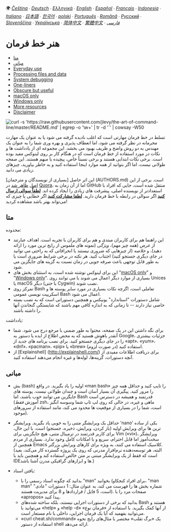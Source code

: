 🌍
*[Čeština](README-cs.md) ∙ [Deutsch](README-de.md) ∙ [Ελληνικά](README-el.md) ∙ [English](README.md) ∙ [Español](README-es.md) ∙ [Français](README-fr.md) ∙ [Indonesia](README-id.md) ∙ [Italiano](README-it.md) ∙ [日本語](README-ja.md) ∙ [한국어](README-ko.md) ∙ [polski](README-pl.md) ∙ [Português](README-pt.md) ∙ [Română](README-ro.md) ∙ [Русский](README-ru.md) ∙ [Slovenščina](README-sl.md) ∙ [Українська](README-uk.md) ∙ [简体中文](README-zh.md) ∙ [繁體中文](README-zh-Hant.md) ∙ [فارسی](README-fa.md)*


# هنر خط فرمان

- [متا](#متا)
- [مبانی](#مبانی)
- [Everyday use](#everyday-use)
- [Processing files and data](#processing-files-and-data)
- [System debugging](#system-debugging)
- [One-liners](#one-liners)
- [Obscure but useful](#obscure-but-useful)
- [macOS only](#macos-only)
- [Windows only](#windows-only)
- [More resources](#more-resources)
- [Disclaimer](#disclaimer)

![curl -s 'https://raw.githubusercontent.com/jlevy/the-art-of-command-line/master/README.md' | egrep -o '`\w+`' | tr -d '`' | cowsay -W50](cowsay.png)


تسلط در خط فرمان مهارتی است که اغلب نادیده گرفته می شود یا به عنوان یک مهارت محرمانه در نظر گرفته می شود، اما انعطاف پذیری و بهره وری شما را به عنوان یک مهندس به دو روش واضح و ظریف بهبود می بخشد. این مجموعه ای از یادداشت ها و نکات در مورد استفاده از خط فرمان است که در هنگام کار بر روی لینوکس مفید بوده است. برخی نکات ابتدایی هستند و برخی نسبتاً خاص، پیچیده یا مبهم هستند. این صفحه طولانی نیست، اما اگر بتوانید از همه موارد اینجا استفاده کنید و به خاطر بیاورید، چیزهای زیادی می دانید.


این اثر حاصل [بسیاری از نویسندگان و مترجمان] (AUTHORS.md) است.
برخی از این
[اصل](http://www.quora.com/What-are-some-lesser-known-but-useful-Unix-commands)
[ظاهر شد](http://www.quora.com/What-are-the-the-best-full-Swiss-army-knife-one-liners-on-Unix)
در [Quora](http://www.quora.com/What-are-some-time-saving-tips-that-every-Linux-user-should-know)،
اما از آن زمان به GitHub منتقل شده است، جایی که افراد با استعدادتر از نویسنده اصلی، پیشرفت های زیادی را ایجاد کرده اند.
[**لطفاً سوالی ارسال کنید**](https://airtable.com/shrzMhx00YiIVAWJg) اگر سوالی در رابطه با خط فرمان دارید. [**لطفا مشارکت کنید**](/CONTRIBUTING.md) اگر خطایی یا چیزی که می‌تواند بهتر باشد مشاهده کردید!


## متا

محدوده:

- این راهنما هم برای کاربران مبتدی و هم برای کاربران با تجربه است. اهداف عبارتند از *عرض* (همه چیز مهم)، *ویژگی* (نمونه های ملموس از رایج ترین مورد را ارائه دهید)، و *خلاصه* (از چیزهایی که ضروری نیستند یا انحرافاتی که به راحتی می توانید در جای دیگری جستجو کنید) اجتناب کنید. هر نکته در برخی شرایط ضروری است یا به طور قابل توجهی باعث صرفه جویی در زمان نسبت به گزینه های جایگزین می شود.
- این برای لینوکس نوشته شده است، به استثنای بخش های "[macOS only](#macos-only)" و "[Windows only](#windows-only)". بسیاری از موارد دیگر اعمال می شوند یا می توانند روی Unices یا macOS دیگر (یا حتی Cygwin) نصب شوند.
- تمرکز روی Bash تعاملی است، اگرچه نکات بسیاری در مورد سایر پوسته ها و اسکریپت نویسی عمومی Bash اعمال می شود.
- شامل دستورات "استاندارد" یونیکس و همچنین دستوراتی است که به نصب بسته خاصی نیاز دارند -- تا زمانی که به اندازه کافی مهم باشند که شایستگی گنجاندن آنها را داشته باشند.

یادداشت:

- برای نگه داشتن این در یک صفحه، محتوا به طور ضمنی با مرجع درج می شود. شما آنقدر باهوش هستید که به محض اطلاع از ایده یا دستور به Google، جزئیات بیشتری را در جای دیگری جستجو کنید. برای نصب برنامه های جدید از «apt»، «yum»، «dnf»، «pacman»، «pip» یا «brew» (در صورت لزوم) استفاده کنید.
- از [Explainshell] (http://explainshell.com/) برای دریافت اطلاعات مفیدی از آنچه دستورات، گزینه‌ها، لوله‌ها و غیره انجام می‌دهند استفاده کنید.

## مبانی

- بش (bash) اولیه را یاد بگیرید. در واقع «man bash» را تایپ کنید و حداقل همه چیز را مرور کنید. پیگیری آن بسیار آسان است و چندان طولانی نیست. پوسته های جایگزین می توانند خوب باشند، اما Bash قدرتمند و همیشه در دسترس است (آموزش *فقط* zsh، ماهی و غیره، در حالی که روی لپ تاپ شما وسوسه انگیز است، شما را در بسیاری از موقعیت ها محدود می کند، مانند استفاده از سرورهای موجود).

- حداقل یک ویرایشگر متنی را به خوبی یاد بگیرید. ویرایشگر 'nano' یکی از ساده ترین ها برای ویرایش اولیه (باز کردن، ویرایش، ذخیره، جستجو) است. با این حال، برای کاربر قدرتمند در ترمینال متنی، هیچ جایگزینی برای Vim («vi»)، ویرایشگر سخت‌آموز اما قابل احترام، سریع و با امکانات کامل وجود ندارد. بسیاری از مردم همچنین از Emacs کلاسیک استفاده می کنند، به ویژه برای کارهای ویرایش بزرگتر. (البته، هر توسعه‌دهنده نرم‌افزار مدرنی که روی یک پروژه گسترده کار می‌کند، بعید است که فقط از یک ویرایشگر مبتنی بر متن خالص استفاده کند و همچنین باید با IDE‌ها و ابزارهای گرافیکی مدرن آشنا باشد.)

- یافتن اسناد:
  - بدانید که چگونه اسناد رسمی را با "man" بخوانید (برای افراد کنجکاو، "man man" شماره بخش ها را فهرست می کند، به عنوان مثال: 1 دستورات "عادی" است، 5 فایل / قراردادها و 8 برای مدیریت هستند). صفحات مرد را با «apropos» پیدا کنید.
  - بدانید که برخی از دستورات اجرایی نیستند، بلکه ساخته شده‌های Bash هستند و می‌توانید با «help» و «help -d» از آنها کمک بگیرید. با استفاده از «فرمان نوع» می‌توانید بفهمید که آیا یک فرمان اجرایی، داخلی یا نام مستعار است.
  - «curl cheat.sh/command» یک «برگ تقلب» مختصر با مثال‌های رایج نحوه استفاده از دستور shell ارائه می‌دهد.